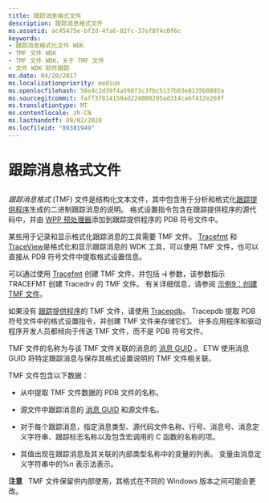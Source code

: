 ```yaml
---
title: 跟踪消息格式文件
description: 跟踪消息格式文件
ms.assetid: ac45475e-bf2d-4fa6-82fc-37ef8f4c0f6c
keywords:
- 跟踪消息格式化文件 WDK
- TMF 文件 WDK
- TMF 文件 WDK，关于 TMF 文件
- 文件 WDK 软件跟踪
ms.date: 04/20/2017
ms.localizationpriority: medium
ms.openlocfilehash: 58e4c2d39f4a598f3c3fbc5137b83e8135b0892a
ms.sourcegitcommit: faff37814159ad224080205ad314cabf412e269f
ms.translationtype: MT
ms.contentlocale: zh-CN
ms.lasthandoff: 09/02/2020
ms.locfileid: "89381949"
---
```

# <a name="trace-message-format-file"></a>跟踪消息格式文件


## <span id="ddk_trace_message_format_file_tools"></span><span id="DDK_TRACE_MESSAGE_FORMAT_FILE_TOOLS"></span>


*跟踪消息格式* (TMF) 文件是结构化文本文件，其中包含用于分析和格式化[跟踪提供程序](trace-provider.md)生成的二进制跟踪消息的说明。 格式设置指令包含在跟踪提供程序的源代码中，并由 [WPP 预处理器](wpp-preprocessor.md)添加到跟踪提供程序的 PDB 符号文件中。

某些用于记录和显示格式化跟踪消息的工具需要 TMF 文件。 [Tracefmt](tracefmt.md) 和 [TraceView](traceview.md)是格式化和显示跟踪消息的 WDK 工具，可以使用 TMF 文件，也可以直接从 PDB 符号文件中提取格式设置信息。

可以通过使用 [Tracefmt](./tracefmt.md) 创建 TMF 文件，并包括 **-i** 参数，该参数指示 TRACEFMT 创建 Tracedrv 的 TMF 文件。 有关详细信息，请参阅 [示例9：创建 TMF 文件](./example-9--creating-a-tmf-file.md)。

如果没有 [跟踪提供程序](trace-provider.md)的 TMF 文件，请使用 [Tracepdb](tracepdb.md)。 Tracepdb 提取 PDB 符号文件中的格式设置指令，并创建 TMF 文件来存储它们。 许多应用程序和驱动程序开发人员都倾向于传送 TMF 文件，而不是 PDB 符号文件。

TMF 文件的名称为与该 TMF 文件关联的消息的 [消息 GUID](message-guid.md) 。 ETW 使用消息 GUID 将特定跟踪消息与保存其格式设置说明的 TMF 文件相关联。

TMF 文件包含以下数据：

-   从中提取 TMF 文件数据的 PDB 文件的名称。

-   源文件中跟踪消息的 [消息 GUID](message-guid.md) 和源文件名。

-   对于每个跟踪消息，指定消息类型、源代码文件名称、行号、消息号、消息定义字符串、跟踪标志名称以及包含宏调用的 C 函数的名称的项。

-   其值出现在跟踪消息及其关联的内部类型名称中的变量的列表。 变量由消息定义字符串中的%*n* 表示法表示。

**注意**   TMF 文件保留供内部使用，其格式在不同的 Windows 版本之间可能会更改。

 

 

